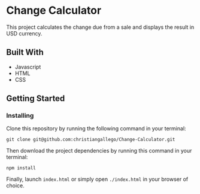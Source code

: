 # Change Calculator

This project calculates the change due from a sale and displays the result in USD currency. 

## Built With

* Javascript
* HTML
* CSS

## Getting Started

### Installing

Clone this repository by running the following command in your terminal:

`git clone git@github.com:christiangallego/Change-Calculator.git`

Then download the project dependencies by running this command in your terminal:

`npm install`

Finally, launch `index.html` or simply open `./index.html` in your browser of choice.
